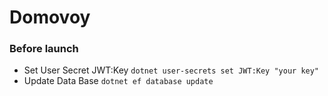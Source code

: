 # Domovoy
### Before launch
- Set User Secret JWT:Key `dotnet user-secrets set JWT:Key "your key"`
- Update Data Base `dotnet ef database update`